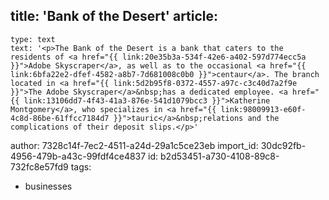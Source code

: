 title: 'Bank of the Desert'
article:
  -
    type: text
    text: '<p>The Bank of the Desert is a bank that caters to the residents of <a href="{{ link:20e35b3a-534f-42e6-a402-597d774ecc5a }}">Adobe Skyscraper</a>, as well as to the occasional <a href="{{ link:6bfa22e2-dfef-4582-a8b7-7d681008c0b0 }}">centaur</a>. The branch located in <a href="{{ link:5d2b95f8-0372-4557-a97c-c3c40d7a2f9e }}">The Adobe Skyscraper</a>&nbsp;has a dedicated employee. <a href="{{ link:13106dd7-4f43-41a3-876e-541d1079bcc3 }}">Katherine Montgomery</a>, who specializes in <a href="{{ link:98009913-e60f-4c8d-86be-61ffcc7184d7 }}">tauric</a>&nbsp;relations and the complications of their deposit slips.</p>'
author: 7328c14f-7ec2-4511-a24d-29a1c5ce23eb
import_id: 30dc92fb-4956-479b-a43c-99fdf4ce4837
id: b2d53451-a730-4108-89c8-732fc8e57fd9
tags:
  - businesses
